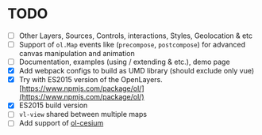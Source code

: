 # TODO

- [ ] Other Layers, Sources, Controls, interactions, Styles, Geolocation & etc
- [ ] Support of `ol.Map` events like (`precompose`, `postcompose`) for advanced canvas manipulation and animation
- [ ] Documentation, examples (using / extending & etc.), demo page
- [x] Add webpack configs to build as UMD library (should exclude only vue)
- [x] Try with ES2015 version of the OpenLayers. [https://www.npmjs.com/package/ol/](https://www.npmjs.com/package/ol/)
- [x] ES2015 build version
- [ ] `vl-view` shared between multiple maps
- [ ] Add support of [ol-cesium](http://openlayers.org/ol-cesium/)

